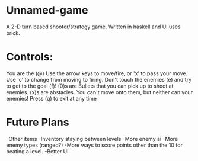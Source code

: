 # Unnamed-game
A 2-D turn based shooter/strategy game.
Written in haskell and UI uses brick.

# Controls:
You are the (@)
Use the arrow keys to move/fire, or 'x' to pass your move. 
Use 'c' to change from moving to firing.
Don't touch the enemies (e) and try to get to the goal (f)!
(0)s are Bullets that you can pick up to shoot at enemies.
(x)s are abstacles. You can't move onto them, but neither can your enemies!
Press (q) to exit at any time

# Future Plans
-Other items
-Inventory staying between levels
-More enemy ai
-More enemy types (ranged?)
-More ways to score points other than the 10 for beating a level.
-Better UI
